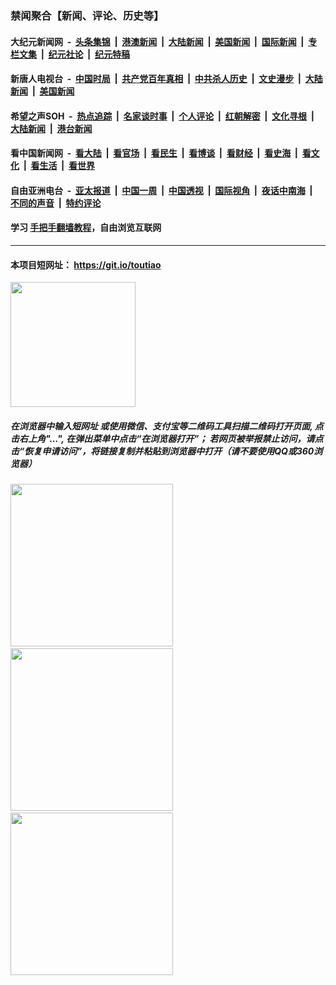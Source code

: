 ### 禁闻聚合【新闻、评论、历史等】

#### 大纪元新闻网 &nbsp;-&nbsp; [头条集锦](indexes/E头条集锦.md?t=02030944) &nbsp;|&nbsp; [港澳新闻](indexes/E港澳新闻.md?t=02030944)  &nbsp;|&nbsp; [大陆新闻](indexes/E大陆新闻.md?t=02030944) &nbsp;|&nbsp; [美国新闻](indexes/E美国新闻.md?t=02030944) &nbsp;|&nbsp; [国际新闻](indexes/E国际新闻.md?t=02030944) &nbsp;|&nbsp; [专栏文集](indexes/E专栏文集.md?t=02030944) &nbsp;|&nbsp; [纪元社论](indexes/E纪元社论.md?t=02030944) &nbsp;|&nbsp; [纪元特稿](indexes/E纪元特稿.md?t=02030944) 

#### 新唐人电视台 &nbsp;-&nbsp; [中国时局](indexes/N中国时局.md?t=02030944) &nbsp;|&nbsp; [共产党百年真相](indexes/N共产党百年真相.md?t=02030944) &nbsp;|&nbsp; [中共杀人历史](indexes/N中共杀人历史.md?t=02030944) &nbsp;|&nbsp; [文史漫步](indexes/N文史漫步.md?t=02030944) &nbsp;|&nbsp; [大陆新闻](indexes/N大陆新闻.md?t=02030944) &nbsp;|&nbsp; [美国新闻](indexes/N美国新闻.md?t=02030944)

#### 希望之声SOH &nbsp;-&nbsp; [热点追踪](indexes/H热点追踪.md?t=02030944) &nbsp;|&nbsp; [名家谈时事](indexes/H名家谈时事.md?t=02030944) &nbsp;|&nbsp; [个人评论](indexes/H个人评论.md?t=02030944)  &nbsp;|&nbsp; [红朝解密](indexes/H红朝解密.md?t=02030944) &nbsp;|&nbsp; [文化寻根](indexes/H文化寻根.md?t=02030944) &nbsp;|&nbsp; [大陆新闻](indexes/H大陆新闻.md?t=02030944) &nbsp;|&nbsp; [港台新闻](indexes/H港台新闻.md?t=02030944)

#### 看中国新闻网 &nbsp;-&nbsp; [看大陆](indexes/S看大陆.md?t=02030944) &nbsp;|&nbsp; [看官场](indexes/S看官场.md?t=02030944) &nbsp;|&nbsp; [看民生](indexes/S看民生.md?t=02030944)  &nbsp;|&nbsp; [看博谈](indexes/S看博谈.md?t=02030944) &nbsp;|&nbsp; [看财经](indexes/S看财经.md?t=02030944) &nbsp;|&nbsp; [看史海](indexes/S看史海.md?t=02030944) &nbsp;|&nbsp; [看文化](indexes/S看文化.md?t=02030944) &nbsp;|&nbsp; [看生活](indexes/S看生活.md?t=02030944) &nbsp;|&nbsp; [看世界](indexes/S看世界.md?t=02030944)

#### 自由亚洲电台 &nbsp;-&nbsp; [亚太报道](indexes/R亚太报道.md?t=02030944) &nbsp;|&nbsp; [中国一周](indexes/R中国一周.md?t=02030944) &nbsp;|&nbsp; [中国透视](indexes/R中国透视.md?t=02030944)  &nbsp;|&nbsp; [国际视角](indexes/R国际视角.md?t=02030944) &nbsp;|&nbsp; [夜话中南海](indexes/R夜话中南海.md?t=02030944) &nbsp;|&nbsp; [不同的声音](indexes/R不同的声音.md?t=02030944) &nbsp;|&nbsp; [特约评论](indexes/R特约评论.md?t=02030944)

#### 学习 [手把手翻墙教程](https://github.com/gfw-breaker/guides/wiki)，自由浏览互联网

----

#### 本项目短网址： https://git.io/toutiao
<img src="https://raw.githubusercontent.com/gfw-breaker/banned-news/master/scripts/img/qr.png" width="200px"/>  

##### 在浏览器中输入短网址 或使用微信、支付宝等二维码工具扫描二维码打开页面, 点击右上角"...", 在弹出菜单中点击“在浏览器打开”； 若网页被举报禁止访问，请点击“恢复申请访问”，将链接复制并粘贴到浏览器中打开（请不要使用QQ或360浏览器）

<img src="https://raw.githubusercontent.com/gfw-breaker/banned-news/master/scripts/img/1.png" width="260px"/> &nbsp; <img src="https://raw.githubusercontent.com/gfw-breaker/banned-news/master/scripts/img/2.png" width="260px"/> &nbsp; <img src="https://raw.githubusercontent.com/gfw-breaker/banned-news/master/scripts/img/3.png" width="260px"/>
